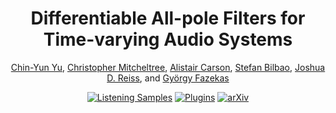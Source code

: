 <div align="center">
<h1>Differentiable All-pole Filters for Time-varying Audio Systems</h1>

<p>
    <a href="https://yoyololicon.github.io/" target=”_blank”>Chin-Yun Yu</a>,
    <a href="https://christhetr.ee/" target=”_blank”>Christopher Mitcheltree</a>,
    <a href="https://www.linkedin.com/in/alistair-carson-a6178919a/" target=”_blank”>Alistair Carson</a>,
    <a href="https://www.acoustics.ed.ac.uk/group-members/dr-stefan-bilbao/" target=”_blank”>Stefan Bilbao</a>,
    <a href="https://www.eecs.qmul.ac.uk/~josh/" target=”_blank”>Joshua D. Reiss</a>, and
    <a href="https://www.eecs.qmul.ac.uk/~gyorgyf/about.html" target=”_blank”>György Fazekas</a>
</p>

[![Listening Samples](https://img.shields.io/badge/%F0%9F%94%8A%F0%9F%8E%B6-Listening_Samples-blue)](https://diffapf.github.io/web/)
[![Plugins](https://img.shields.io/badge/neutone-Plugins-blue)](https://diffapf.github.io/web/index.html#plugins)
[![arXiv](https://img.shields.io/badge/arXiv-2404.07970-b31b1b.svg)](https://arxiv.org/abs/2404.07970)

